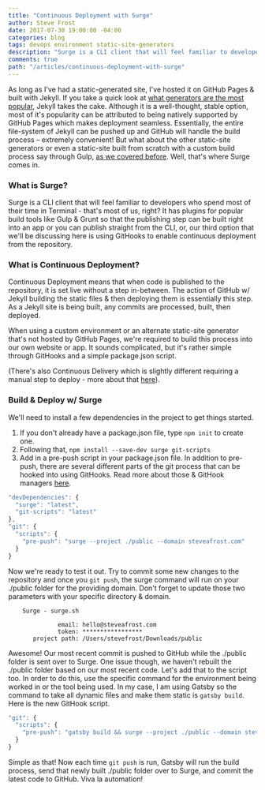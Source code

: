```yaml
---
title: "Continuous Deployment with Surge"
author: Steve Frost
date: 2017-07-30 19:00:00 -04:00
categories: blog
tags: devops environment static-site-generators
description: "Surge is a CLI client that will feel familiar to developers who spend most of their time in Terminal - that's most of us, right? It has plugins for popular build tools like Gulp & Grunt so that the publishing step can be built right into an app or you can publish straight from the CLI, or, our third option that we'll be discussing here is using GitHooks to enable continuous deployment from the repository."
comments: true
path: "/articles/continuous-deployment-with-surge"
---
```


As long as I've had a static-generated site, I've hosted it on GitHub Pages & built with Jekyll. If you take a quick look at [what generators are the most popular](https://www.staticgen.com/), Jekyll takes the cake. Although it is a well-thought, stable option, most of it's popularity can be attributed to being natively supported by GitHub Pages which makes deployment seamless. Essentially, the entire file-system of Jekyll can be pushed up and GitHub will handle the build process – extremely convenient! But what about the other static-site generators or even a static-site built from scratch with a custom build process say through Gulp, [as we covered before](https://steveafrost.com/articles/preprocessing-bundling-and-live-preview-with-gulp). Well, that's where Surge comes in.

### What is Surge?
Surge is a CLI client that will feel familiar to developers who spend most of their time in Terminal - that's most of us, right? It has plugins for popular build tools like Gulp & Grunt so that the publishing step can be built right into an app or you can publish straight from the CLI, or, our third option that we'll be discussing here is using GitHooks to enable continuous deployment from the repository. 

### What is Continuous Deployment?
Continuous Deployment means that when code is published to the repository, it is set live without a step in-between. The action of GitHub w/ Jekyll building the static files & then deploying them is essentially this step. As a Jekyll site is being built, any commits are processed, built, then deployed.

When using a custom environment or an alternate static-site generator that's not hosted by GitHub Pages, we're required to build this process into our own website or app. It sounds complicated, but it's rather simple through GitHooks and a simple package.json script.

(There's also Continuous Delivery which is slightly different requiring a manual step to deploy - more about that [here](https://puppet.com/blog/continuous-delivery-vs-continuous-deployment-what-s-diff)).

### Build & Deploy w/ Surge
We'll need to install a few dependencies in the project to get things started. 

1. If you don't already have a package.json file, type `npm init` to create one. 
2. Following that, `npm install --save-dev surge git-scripts`
3. Add in a pre-push script in your package.json file. In addition to pre-push, there are several different parts of the git process that can be hooked into using GitHooks. Read more about those & GitHook managers [here](http://githooks.com/).

```javascript
"devDependencies": {
  "surge": "latest",
  "git-scripts": "latest"
},
"git": {
  "scripts": {
    "pre-push": "surge --project ./public --domain steveafrost.com"
  }
}
```

Now we're ready to test it out. Try to commit some new changes to the repository and once you `git push`, the surge command will run on your ./public folder for the providing domain. Don't forget to update those two parameters with your specific directory & domain.

```
    Surge - surge.sh

              email: hello@steveafrost.com
              token: *****************
       project path: /Users/stevefrost/Downloads/public
```

Awesome! Our most recent commit is pushed to GitHub while the ./public folder is sent over to Surge. One issue though, we haven't rebuilt the ./public folder based on our most recent code. Let's add that to the script too. In order to do this, use the specific command for the environment being worked in or the tool being used. In my case, I am using Gatsby so the command to take all dynamic files and make them static is `gatsby build`. Here is the new GitHook script.

```javascript
"git": {
  "scripts": {
    "pre-push": "gatsby build && surge --project ./public --domain steveafrost.com"
  }
}
```

Simple as that! Now each time `git push` is run, Gatsby will run the build process, send that newly built ./public folder over to Surge, and commit the latest code to GitHub. Viva la automation!
